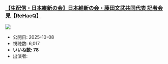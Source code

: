 ### [【生配信・日本維新の会】日本維新の会・藤田文武共同代表 記者会見【ReHacQ】](https://www.youtube.com/watch?v=IlkGseYvWzI)
[![](https://img.youtube.com/vi/IlkGseYvWzI/sddefault.jpg)](https://www.youtube.com/watch?v=IlkGseYvWzI)
-   公開日: 2025-10-08
-   視聴数: 6,017
-   **いいね数: 78**
-   出演者: 
